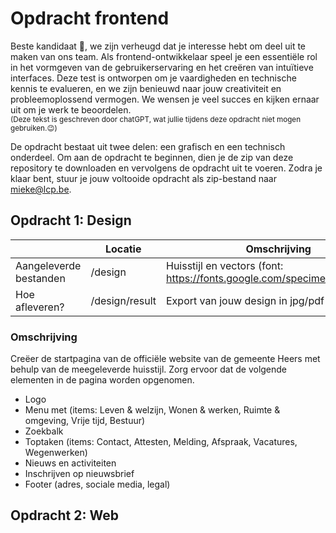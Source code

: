 # Opdracht frontend

Beste kandidaat :wave:, we zijn verheugd dat je interesse hebt om deel uit te maken van ons team. Als frontend-ontwikkelaar speel je een essentiële rol in het vormgeven van de gebruikerservaring en het creëren van intuïtieve interfaces. Deze test is ontworpen om je vaardigheden en technische kennis te evalueren, en we zijn benieuwd naar jouw creativiteit en probleemoplossend vermogen. We wensen je veel succes en kijken ernaar uit om je werk te beoordelen.</br> <sup>(Deze tekst is geschreven door chatGPT, wat jullie tijdens deze opdracht niet mogen gebruiken.:wink:)</sup>

De opdracht bestaat uit twee delen: een grafisch en een technisch onderdeel. Om aan de opdracht te beginnen, dien je de zip van deze repository te downloaden en vervolgens de opdracht uit te voeren. Zodra je klaar bent, stuur je jouw voltooide opdracht als zip-bestand naar mieke@lcp.be.

## Opdracht 1: Design

|                     | Locatie | Omschrijving |
| -----------               | ----------- | ----------- |
| Aangeleverde bestanden    | /design       | Huisstijl en vectors (font: https://fonts.google.com/specimen/Montserrat)       |
| Hoe afleveren?            | /design/result       | Export van jouw design in jpg/pdf of xd.        |


### Omschrijving
Creëer de startpagina van de officiële website van de gemeente Heers met behulp van de meegeleverde huisstijl. Zorg ervoor dat de volgende elementen in de pagina worden opgenomen.

- Logo
- Menu met (items: Leven & welzijn, Wonen & werken, Ruimte & omgeving, Vrije tijd, Bestuur)
- Zoekbalk
- Toptaken (items: Contact, Attesten, Melding, Afspraak, Vacatures, Wegenwerken)
- Nieuws en activiteiten
- Inschrijven op nieuwsbrief
- Footer (adres, sociale media, legal)


## Opdracht 2: Web